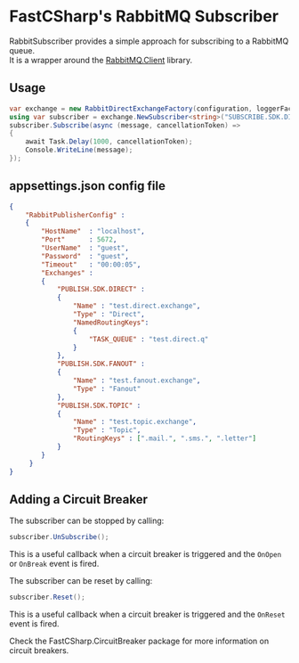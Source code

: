 # FastCSharp's RabbitMQ Subscriber  
RabbitSubscriber provides a simple approach for subscribing to a RabbitMQ queue.  
It is a wrapper around the [RabbitMQ.Client](https://www.nuget.org/packages/RabbitMQ.Client/) library.

## Usage
```csharp
var exchange = new RabbitDirectExchangeFactory(configuration, loggerFactory);
using var subscriber = exchange.NewSubscriber<string>("SUBSCRIBE.SDK.DIRECT", "TASK_QUEUE");
subscriber.Subscribe(async (message, cancellationToken) =>
{
    await Task.Delay(1000, cancellationToken);
    Console.WriteLine(message);
});
```


## appsettings.json config file

```json
{
    "RabbitPublisherConfig" : 
    {
        "HostName"  : "localhost",
        "Port"      : 5672,
        "UserName"  : "guest",
        "Password"  : "guest",
        "Timeout"   : "00:00:05",
        "Exchanges" : 
        {
            "PUBLISH.SDK.DIRECT" : 
            {
                "Name" : "test.direct.exchange",
                "Type" : "Direct",
                "NamedRoutingKeys": 
                {
                    "TASK_QUEUE" : "test.direct.q" 
                }
            },
            "PUBLISH.SDK.FANOUT" : 
            {
                "Name" : "test.fanout.exchange",
                "Type" : "Fanout"
            },
            "PUBLISH.SDK.TOPIC" : 
            {
                "Name" : "test.topic.exchange",
                "Type" : "Topic",
                "RoutingKeys" : [".mail.", ".sms.", ".letter"]
            }
        }
     }
}
```

## Adding a Circuit Breaker

The subscriber can be stopped by calling:
```csharp 
subscriber.UnSubscribe();
```
This is a useful callback when a circuit breaker is triggered and the ```OnOpen``` or ```OnBreak``` event is fired.  

The subscriber can be reset by calling:
```csharp 
subscriber.Reset();
```
This is a useful callback when a circuit breaker is triggered and the ```OnReset``` event is fired.  


Check the FastCSharp.CircuitBreaker package for more information on circuit breakers.  


